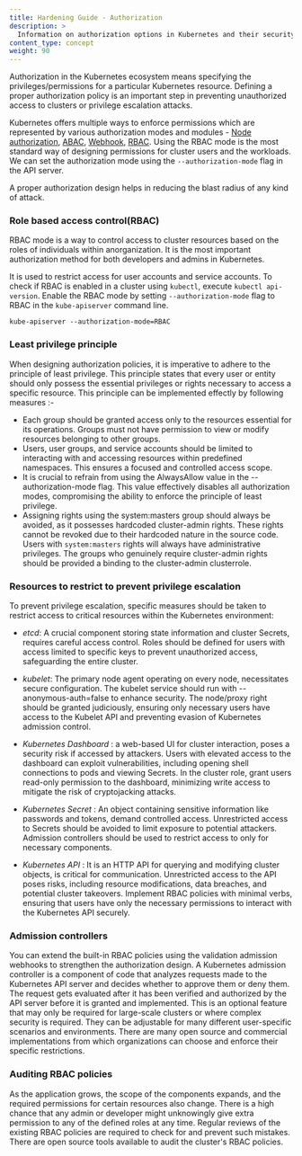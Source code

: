 ```yaml
---
title: Hardening Guide - Authorization 
description: >
  Information on authorization options in Kubernetes and their security properties.
content_type: concept
weight: 90
---
```


<!-- overview -->

Authorization in the Kubernetes ecosystem means specifying the privileges/permissions for a particular Kubernetes resource. Defining a proper authorization policy is an important step in preventing unauthorized access to clusters or privilege escalation attacks.

Kubernetes offers multiple ways to enforce permissions which are represented by various authorization modes and modules - [ Node authorization](/docs/reference/access-authn-authz/node/), [ABAC](/docs/reference/access-authn-authz/abac/), [Webhook](/docs/reference/access-authn-authz/webhook/), [RBAC](/docs/reference/access-authn-authz/rbac/). Using the RBAC mode is the most standard way of designing permissions for cluster users and the workloads. We can set the authorization mode using the `--authorization-mode` flag in the API server.

A proper authorization design helps in reducing the blast radius of any kind of attack.

<!-- body -->

### Role based access control(RBAC)

RBAC mode is a way to control access to cluster resources based on the roles of individuals within anorganization. It is the most important authorization method for both developers and admins in Kubernetes. 

It is used to restrict access for user accounts and service accounts. To check if RBAC is enabled in a cluster using `kubectl`, execute `kubectl api-version`. Enable the RBAC mode by setting `--authorization-mode` flag to RBAC in the `kube-apiserver` command line.

```
kube-apiserver --authorization-mode=RBAC
```

### Least privilege principle
 
When designing authorization policies, it is imperative to adhere to the principle of least privilege. This principle states that every user or entity should only possess the essential privileges or rights necessary to access a specific resource. This principle can be implemented effectly by following measures :- 

- Each group should be granted access only to the resources essential for its operations. Groups must not have permission to view or modify resources belonging to other groups.
- Users, user groups, and service accounts should be limited to interacting with and accessing resources within predefined namespaces. This ensures a focused and controlled access scope.
- It is crucial to refrain from using the AlwaysAllow value in the --authorization-mode flag. This value effectively disables all authorization modes, compromising the ability to enforce the principle of least privilege.
- Assigning rights using the system:masters group should always be avoided, as it possesses hardcoded cluster-admin rights. These rights cannot be revoked due to their hardcoded nature in the source code. Users with `system:masters` rights will always have administrative privileges. The groups who genuinely require cluster-admin rights should be provided a binding to the cluster-admin clusterrole.

### Resources to restrict to prevent privilege escalation

To prevent privilege escalation, specific measures should be taken to restrict access to critical resources within the Kubernetes environment:

- *etcd*: A crucial component storing state information and cluster Secrets, requires careful access control. Roles should be defined for users with access limited to specific keys to prevent unauthorized access, safeguarding the entire cluster.

- *kubelet*: The primary node agent operating on every node, necessitates secure configuration. The kubelet service should run with --anonymous-auth=false to enhance security. The node/proxy right should be granted judiciously, ensuring only necessary users have access to the Kubelet API and preventing evasion of Kubernetes admission control.

- *Kubernetes Dashboard* : a web-based UI for cluster interaction, poses a security risk if accessed by attackers. Users with elevated access to the dashboard can exploit vulnerabilities, including opening shell connections to pods and viewing Secrets. In the cluster role, grant users read-only permission to the dashboard, minimizing write access to mitigate the risk of cryptojacking attacks.

- *Kubernetes Secret* : An object containing sensitive information like passwords and tokens, demand controlled access. Unrestricted access to Secrets should be avoided to limit exposure to potential attackers. Admission controllers should be used to restrict access to only for necessary components.

- *Kubernetes API* : It is an HTTP API for querying and modifying cluster objects, is critical for communication. Unrestricted access to the API poses risks, including resource modifications, data breaches, and potential cluster takeovers. Implement RBAC policies with minimal verbs, ensuring that users have only the necessary permissions to interact with the Kubernetes API securely.

### Admission controllers

You can extend the built-in RBAC policies using the validation admission webhooks to strengthen the authorization design. 
A Kubernetes admission controller is a component of code that analyzes requests made to the Kubernetes API server and decides whether to approve them or deny them. The request gets evaluated after it has been verified and authorized by the API server before it is granted and implemented. 
This is an optional feature that may only be required for  large-scale clusters or where complex security is required. They can be adjustable for many different user-specific scenarios and environments. There are many open source and commercial implementations from which organizations can choose and enforce their specific restrictions.

### Auditing RBAC policies

As the application grows, the scope of the components expands, and the required permissions for certain resources also change. There is a high chance that any admin or developer might unknowingly give extra permission to any of the defined roles at any time. Regular reviews of the existing RBAC policies are required to check for and prevent such mistakes. There are open source tools available to audit the cluster's RBAC policies.
